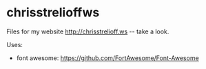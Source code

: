 chrisstrelioffws
================

Files for my website http://chrisstrelioff.ws  -- take a look.

Uses: 

* font awesome: https://github.com/FortAwesome/Font-Awesome

